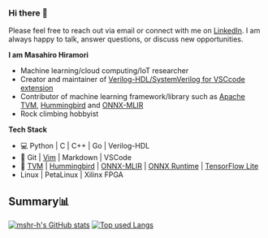### Hi there 👋

Please feel free to reach out via email or connect with me on [LinkedIn](https://www.linkedin.com/in/masahiro-hiramori-63b992167/). I am always happy to talk, answer questions, or discuss new opportunities.

**I am Masahiro Hiramori**

- Machine learning/cloud computing/IoT researcher
- Creator and maintainer of [Verilog-HDL/SystemVerilog for VSCcode extension](https://marketplace.visualstudio.com/items?itemName=mshr-h.VerilogHDL)
- Contributor of machine learning framework/library such as [Apache TVM](https://github.com/apache/tvm), [Hummingbird](https://github.com/microsoft/hummingbird) and [ONNX-MLIR](https://github.com/onnx/onnx-mlir)
- Rock climbing hobbyist

**Tech Stack**

- 💻  Python | C | C++ | Go | Verilog-HDL
- 🔧  Git | [Vim](https://github.com/mshr-h/dotfiles) | Markdown | VSCode
- 🤖 [TVM](https://github.com/apache/tvm) | [Hummingbird](https://github.com/microsoft/hummingbird) | [ONNX-MLIR](https://github.com/onnx/onnx-mlir) | [ONNX Runtime](https://github.com/microsoft/onnxruntime) | [TensorFlow Lite](https://www.tensorflow.org/lite)
- Linux | PetaLinux | Xilinx FPGA

## Summary📊

[![mshr-h's GitHub stats](https://github-readme-stats.vercel.app/api?username=mshr-h&count_private=true&show_icons=true&theme=tokyonight)](https://github.com/mshr-h/)
[![Top used Langs](https://github-readme-stats.vercel.app/api/top-langs/?username=mshr-h&layout=compact&theme=tokyonight)](https://github.com/mshr-h/)
